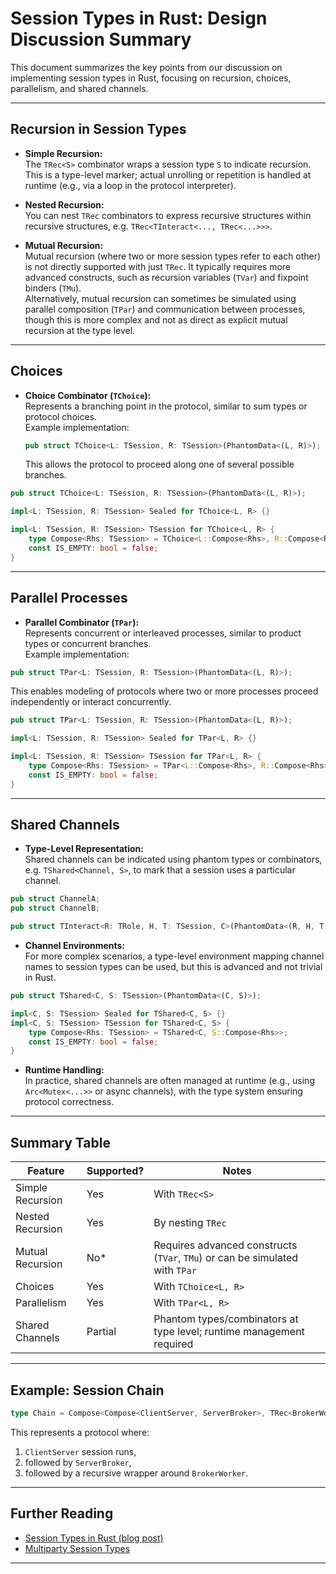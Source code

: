 # Session Types in Rust: Design Discussion Summary

This document summarizes the key points from our discussion on implementing session types in Rust, focusing on recursion, choices, parallelism, and shared channels.

---

## Recursion in Session Types

- **Simple Recursion:**  
  The `TRec<S>` combinator wraps a session type `S` to indicate recursion. This is a type-level marker; actual unrolling or repetition is handled at runtime (e.g., via a loop in the protocol interpreter).

- **Nested Recursion:**  
  You can nest `TRec` combinators to express recursive structures within recursive structures, e.g. `TRec<TInteract<..., TRec<...>>>`.

- **Mutual Recursion:**  
  Mutual recursion (where two or more session types refer to each other) is not directly supported with just `TRec`. It typically requires more advanced constructs, such as recursion variables (`TVar`) and fixpoint binders (`TMu`).  
  Alternatively, mutual recursion can sometimes be simulated using parallel composition (`TPar`) and communication between processes, though this is more complex and not as direct as explicit mutual recursion at the type level.

---

## Choices

- **Choice Combinator (`TChoice`):**  
  Represents a branching point in the protocol, similar to sum types or protocol choices.  
  Example implementation:

  ```rust
  pub struct TChoice<L: TSession, R: TSession>(PhantomData<(L, R)>);
  ```

  This allows the protocol to proceed along one of several possible branches.

```rust
pub struct TChoice<L: TSession, R: TSession>(PhantomData<(L, R)>);

impl<L: TSession, R: TSession> Sealed for TChoice<L, R> {}

impl<L: TSession, R: TSession> TSession for TChoice<L, R> {
    type Compose<Rhs: TSession> = TChoice<L::Compose<Rhs>, R::Compose<Rhs>>;
    const IS_EMPTY: bool = false;
}
```

---

## Parallel Processes

- **Parallel Combinator (`TPar`):**  
  Represents concurrent or interleaved processes, similar to product types or concurrent branches.  
  Example implementation:

```rust
pub struct TPar<L: TSession, R: TSession>(PhantomData<(L, R)>);
```

  This enables modeling of protocols where two or more processes proceed independently or interact concurrently.

```rust
pub struct TPar<L: TSession, R: TSession>(PhantomData<(L, R)>);

impl<L: TSession, R: TSession> Sealed for TPar<L, R> {}

impl<L: TSession, R: TSession> TSession for TPar<L, R> {
    type Compose<Rhs: TSession> = TPar<L::Compose<Rhs>, R::Compose<Rhs>>;
    const IS_EMPTY: bool = false;
}
```

---

## Shared Channels

- **Type-Level Representation:**  
  Shared channels can be indicated using phantom types or combinators, e.g. `TShared<Channel, S>`, to mark that a session uses a particular channel.

```rust
pub struct ChannelA;
pub struct ChannelB;

pub struct TInteract<R: TRole, H, T: TSession, C>(PhantomData<(R, H, T, C)>);
```

- **Channel Environments:**  
  For more complex scenarios, a type-level environment mapping channel names to session types can be used, but this is advanced and not trivial in Rust.
  
```rust
pub struct TShared<C, S: TSession>(PhantomData<(C, S)>);

impl<C, S: TSession> Sealed for TShared<C, S> {}
impl<C, S: TSession> TSession for TShared<C, S> {
    type Compose<Rhs: TSession> = TShared<C, S::Compose<Rhs>>;
    const IS_EMPTY: bool = false;
}
```

- **Runtime Handling:**  
  In practice, shared channels are often managed at runtime (e.g., using `Arc<Mutex<...>>` or async channels), with the type system ensuring protocol correctness.

---

## Summary Table

| Feature            | Supported? | Notes                                                                 |
|--------------------|------------|-----------------------------------------------------------------------|
| Simple Recursion   | Yes        | With `TRec<S>`                                                        |
| Nested Recursion   | Yes        | By nesting `TRec`                                                     |
| Mutual Recursion   | No*        | Requires advanced constructs (`TVar`, `TMu`) or can be simulated with `TPar` |
| Choices            | Yes        | With `TChoice<L, R>`                                                  |
| Parallelism        | Yes        | With `TPar<L, R>`                                                     |
| Shared Channels    | Partial    | Phantom types/combinators at type level; runtime management required   |

---

## Example: Session Chain

```rust
type Chain = Compose<Compose<ClientServer, ServerBroker>, TRec<BrokerWorker>>;
```

This represents a protocol where:

1. `ClientServer` session runs,
2. followed by `ServerBroker`,
3. followed by a recursive wrapper around `BrokerWorker`.

---

## Further Reading

- [Session Types in Rust (blog post)](https://blog.sessiontypes.com/)
- [Multiparty Session Types](https://www.cs.kent.ac.uk/people/staff/srm25/research/multiparty/)

---
